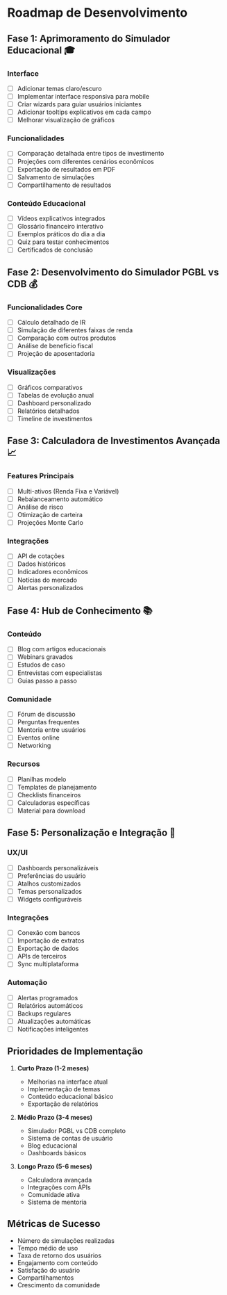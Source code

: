 # Roadmap de Desenvolvimento

## Fase 1: Aprimoramento do Simulador Educacional 🎓

### Interface
- [ ] Adicionar temas claro/escuro
- [ ] Implementar interface responsiva para mobile
- [ ] Criar wizards para guiar usuários iniciantes
- [ ] Adicionar tooltips explicativos em cada campo
- [ ] Melhorar visualização de gráficos

### Funcionalidades
- [ ] Comparação detalhada entre tipos de investimento
- [ ] Projeções com diferentes cenários econômicos
- [ ] Exportação de resultados em PDF
- [ ] Salvamento de simulações
- [ ] Compartilhamento de resultados

### Conteúdo Educacional
- [ ] Vídeos explicativos integrados
- [ ] Glossário financeiro interativo
- [ ] Exemplos práticos do dia a dia
- [ ] Quiz para testar conhecimentos
- [ ] Certificados de conclusão

## Fase 2: Desenvolvimento do Simulador PGBL vs CDB 💰

### Funcionalidades Core
- [ ] Cálculo detalhado de IR
- [ ] Simulação de diferentes faixas de renda
- [ ] Comparação com outros produtos
- [ ] Análise de benefício fiscal
- [ ] Projeção de aposentadoria

### Visualizações
- [ ] Gráficos comparativos
- [ ] Tabelas de evolução anual
- [ ] Dashboard personalizado
- [ ] Relatórios detalhados
- [ ] Timeline de investimentos

## Fase 3: Calculadora de Investimentos Avançada 📈

### Features Principais
- [ ] Multi-ativos (Renda Fixa e Variável)
- [ ] Rebalanceamento automático
- [ ] Análise de risco
- [ ] Otimização de carteira
- [ ] Projeções Monte Carlo

### Integrações
- [ ] API de cotações
- [ ] Dados históricos
- [ ] Indicadores econômicos
- [ ] Notícias do mercado
- [ ] Alertas personalizados

## Fase 4: Hub de Conhecimento 📚

### Conteúdo
- [ ] Blog com artigos educacionais
- [ ] Webinars gravados
- [ ] Estudos de caso
- [ ] Entrevistas com especialistas
- [ ] Guias passo a passo

### Comunidade
- [ ] Fórum de discussão
- [ ] Perguntas frequentes
- [ ] Mentoria entre usuários
- [ ] Eventos online
- [ ] Networking

### Recursos
- [ ] Planilhas modelo
- [ ] Templates de planejamento
- [ ] Checklists financeiros
- [ ] Calculadoras específicas
- [ ] Material para download

## Fase 5: Personalização e Integração 🔄

### UX/UI
- [ ] Dashboards personalizáveis
- [ ] Preferências do usuário
- [ ] Atalhos customizados
- [ ] Temas personalizados
- [ ] Widgets configuráveis

### Integrações
- [ ] Conexão com bancos
- [ ] Importação de extratos
- [ ] Exportação de dados
- [ ] APIs de terceiros
- [ ] Sync multiplataforma

### Automação
- [ ] Alertas programados
- [ ] Relatórios automáticos
- [ ] Backups regulares
- [ ] Atualizações automáticas
- [ ] Notificações inteligentes

## Prioridades de Implementação

1. **Curto Prazo (1-2 meses)**
   - Melhorias na interface atual
   - Implementação de temas
   - Conteúdo educacional básico
   - Exportação de relatórios

2. **Médio Prazo (3-4 meses)**
   - Simulador PGBL vs CDB completo
   - Sistema de contas de usuário
   - Blog educacional
   - Dashboards básicos

3. **Longo Prazo (5-6 meses)**
   - Calculadora avançada
   - Integrações com APIs
   - Comunidade ativa
   - Sistema de mentoria

## Métricas de Sucesso

- Número de simulações realizadas
- Tempo médio de uso
- Taxa de retorno dos usuários
- Engajamento com conteúdo
- Satisfação do usuário
- Compartilhamentos
- Crescimento da comunidade